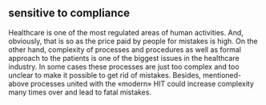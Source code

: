 ## sensitive to compliance
Healthcare is one of the most regulated areas of human activities. And, obviously, that is so as the price paid by people for mistakes is high. On the other hand, complexity of processes and procedures as well as formal approach to the patients is one of the biggest issues in the healthcare industry. In some cases these processes are just too complex and too unclear to make it possible to get rid of mistakes. Besides, mentioned-above processes united with the «modern» HIT could increase complexity  many times over and lead to fatal mistakes.
